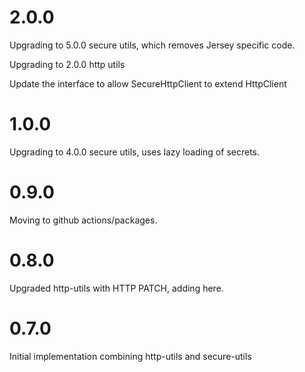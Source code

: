 # 2.0.0

Upgrading to 5.0.0 secure utils, which removes Jersey specific code.

Upgrading to 2.0.0 http utils

Update the interface to allow SecureHttpClient to extend HttpClient

# 1.0.0

Upgrading to 4.0.0 secure utils, uses lazy loading of secrets.

# 0.9.0

Moving to github actions/packages.

# 0.8.0

Upgraded http-utils with HTTP PATCH, adding here.

# 0.7.0

Initial implementation combining http-utils and secure-utils

